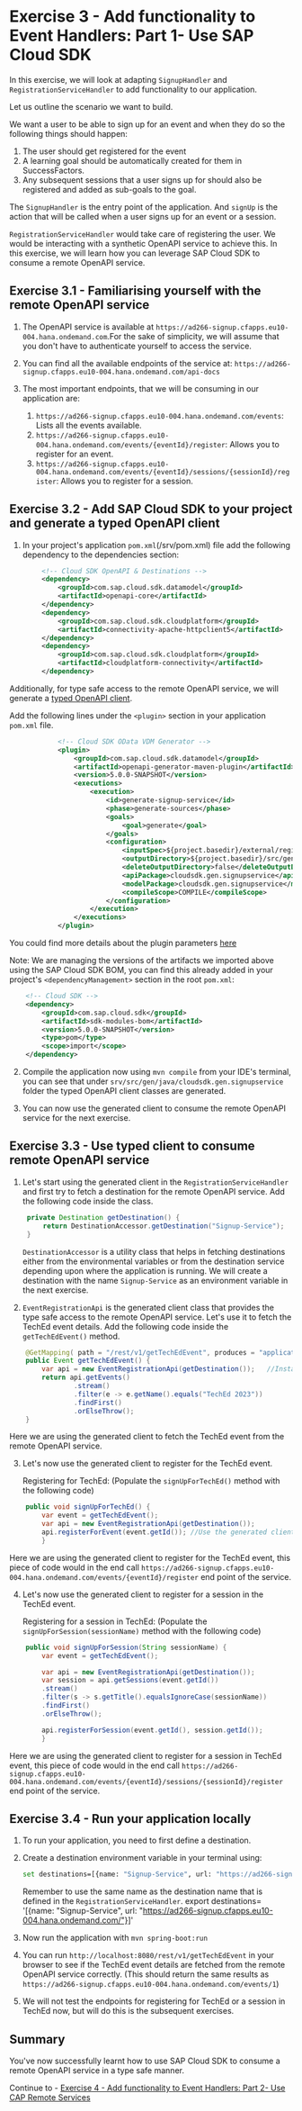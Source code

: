 # Exercise 3 - Add functionality to Event Handlers: Part 1- Use SAP Cloud SDK

In this exercise, we will look at adapting `SignupHandler` and `RegistrationServiceHandler` to add functionality to our application.

Let us outline the scenario we want to build.

We want a user to be able to sign up for an event and when they do so the following things should happen:
1. The user should get registered for the event
2. A learning goal should be automatically created for them in SuccessFactors.
3. Any subsequent sessions that a user signs up for should also be registered and added as sub-goals to the goal.

The `SignupHandler` is the entry point of the application. And `signUp` is the action that will be called when a user signs up for an event or a session.

`RegistrationServiceHandler` would take care of registering the user. We would be interacting with a synthetic OpenAPI service to achieve this.
In this exercise, we will learn how you can leverage SAP Cloud SDK to consume a remote OpenAPI service.

## Exercise 3.1 - Familiarising yourself with the remote OpenAPI service

1. The OpenAPI service is available at `https://ad266-signup.cfapps.eu10-004.hana.ondemand.com`.For the sake of simplicity, we will assume that you don't have to authenticate yourself to access the service. 

2. You can find all the available endpoints of the service at: `https://ad266-signup.cfapps.eu10-004.hana.ondemand.com/api-docs`

3. The most important endpoints, that we will be consuming in our application are:
   1. `https://ad266-signup.cfapps.eu10-004.hana.ondemand.com/events`: Lists all the events available.
   2. `https://ad266-signup.cfapps.eu10-004.hana.ondemand.com/events/{eventId}/register`: Allows you to register for an event.
   3. `https://ad266-signup.cfapps.eu10-004.hana.ondemand.com/events/{eventId}/sessions/{sessionId}/register`: Allows you to register for a session.

## Exercise 3.2 - Add SAP Cloud SDK to your project and generate a typed OpenAPI client

1. In your project's application `pom.xml`(/srv/pom.xml) file add the following dependency to the dependencies section:
```xml
        <!-- Cloud SDK OpenAPI & Destinations -->
        <dependency>
            <groupId>com.sap.cloud.sdk.datamodel</groupId>
            <artifactId>openapi-core</artifactId>
        </dependency>
        <dependency>
            <groupId>com.sap.cloud.sdk.cloudplatform</groupId>
            <artifactId>connectivity-apache-httpclient5</artifactId>
        </dependency>
        <dependency>
            <groupId>com.sap.cloud.sdk.cloudplatform</groupId>
            <artifactId>cloudplatform-connectivity</artifactId>
        </dependency>
```
   Additionally, for type safe access to the remote OpenAPI service, we will generate a [typed OpenAPI client](https://sap.github.io/cloud-sdk/docs/java/v5/features/rest/overview).
   
   Add the following lines under the `<plugin>` section in your application `pom.xml` file.

```xml
            <!-- Cloud SDK OData VDM Generator -->
            <plugin>
                <groupId>com.sap.cloud.sdk.datamodel</groupId>
                <artifactId>openapi-generator-maven-plugin</artifactId>
                <version>5.0.0-SNAPSHOT</version>
                <executions>
                    <execution>
                        <id>generate-signup-service</id>
                        <phase>generate-sources</phase>
                        <goals>
                            <goal>generate</goal>
                        </goals>
                        <configuration>
                            <inputSpec>${project.basedir}/external/registration.json</inputSpec>
                            <outputDirectory>${project.basedir}/src/gen/java</outputDirectory>
                            <deleteOutputDirectory>false</deleteOutputDirectory>
                            <apiPackage>cloudsdk.gen.signupservice</apiPackage>
                            <modelPackage>cloudsdk.gen.signupservice</modelPackage>
                            <compileScope>COMPILE</compileScope>
                        </configuration>
                    </execution>
                </executions>
            </plugin>
```
   
   You could find more details about the plugin parameters [here](https://sap.github.io/cloud-sdk/docs/java/v5/features/rest/generate-rest-client#available-parameters)

  Note: We are managing the versions of the artifacts we imported above using the SAP Cloud SDK BOM, you can find this already added in your project's `<dependencyManagement>` section in the root `pom.xml`:
    
```xml
    <!-- Cloud SDK -->
    <dependency>
        <groupId>com.sap.cloud.sdk</groupId>
        <artifactId>sdk-modules-bom</artifactId>
        <version>5.0.0-SNAPSHOT</version>
        <type>pom</type>
        <scope>import</scope>
    </dependency>
```

2. Compile the application now using `mvn compile` from your IDE's terminal, you can see that under `srv/src/gen/java/cloudsdk.gen.signupservice` folder the typed OpenAPI client classes are generated. 

3. You can now use the generated client to consume the remote OpenAPI service for the next exercise.

## Exercise 3.3 - Use typed client to consume remote OpenAPI service

1. Let's start using the generated client in the `RegistrationServiceHandler` and first try to fetch a destination for the remote OpenAPI service.
   Add the following code inside the class. 
   ```java
    private Destination getDestination() {
        return DestinationAccessor.getDestination("Signup-Service");
    }
   ```
   `DestinationAccessor` is a utility class that helps in fetching destinations either from the environmental variables or from the destination service depending upon where the application is running. 
    We will create a destination with the name `Signup-Service` as an environment variable in the next exercise.

2. `EventRegistrationApi` is the generated client class that provides the type safe access to the remote OpenAPI service. Let's use it to fetch the TechEd event details.
   Add the following code inside the `getTechEdEvent()` method.
```java
    @GetMapping( path = "/rest/v1/getTechEdEvent", produces = "application/json")
    public Event getTechEdEvent() {
        var api = new EventRegistrationApi(getDestination());   //Instantiate the generated client with the destination
        return api.getEvents()
                .stream()
                .filter(e -> e.getName().equals("TechEd 2023"))
                .findFirst()
                .orElseThrow();
    }
```
   Here we are using the generated client to fetch the TechEd event from the remote OpenAPI service. 

3. Let's now use the generated client to register for the TechEd event.
   
   Registering for TechEd: (Populate the `signUpForTechEd()` method with the following code)
```java
    public void signUpForTechEd() {
        var event = getTechEdEvent();
        var api = new EventRegistrationApi(getDestination());
        api.registerForEvent(event.getId()); //Use the generated client to register for the event
        }   
```
   Here we are using the generated client to register for the TechEd event, this piece of code would in the end call `https://ad266-signup.cfapps.eu10-004.hana.ondemand.com/events/{eventId}/register` end point of the service. 

4. Let's now use the generated client to register for a session in the TechEd event.   
   
   Registering for a session in TechEd: (Populate the `signUpForSession(sessionName)` method with the following code)
```java
    public void signUpForSession(String sessionName) {
        var event = getTechEdEvent();

        var api = new EventRegistrationApi(getDestination());
        var session = api.getSessions(event.getId())
        .stream()
        .filter(s -> s.getTitle().equalsIgnoreCase(sessionName))
        .findFirst()
        .orElseThrow();

        api.registerForSession(event.getId(), session.getId());
        }
```
   Here we are using the generated client to register for a session in TechEd event, this piece of code would in the end call `https://ad266-signup.cfapps.eu10-004.hana.ondemand.com/events/{eventId}/sessions/{sessionId}/register` end point of the service.

## Exercise 3.4 - Run your application locally

1. To run your application, you need to first define a destination.

2. Create a destination environment variable in your terminal using:
    ```bash
    set destinations=[{name: "Signup-Service", url: "https://ad266-signup.cfapps.eu10-004.hana.ondemand.com/"}]
    ```
   Remember to use the same name as the destination name that is defined in the `RegistrationServiceHandler`.
   export destinations= '[{name: "Signup-Service", url: "https://ad266-signup.cfapps.eu10-004.hana.ondemand.com/"}]'

3. Now run the application with `mvn spring-boot:run`

4. You can run `http://localhost:8080/rest/v1/getTechEdEvent` in your browser to see if the TechEd event details are fetched from the remote OpenAPI service correctly.
   (This should return the same results as `https://ad266-signup.cfapps.eu10-004.hana.ondemand.com/events/1`)

5. We will not test the endpoints for registering for TechEd or a session in TechEd now, but will do this is the subsequent exercises.

## Summary

You've now successfully learnt how to use SAP Cloud SDK to consume a remote OpenAPI service in a type safe manner.

Continue to - [Exercise 4 - Add functionality to Event Handlers: Part 2- Use CAP Remote Services](../ex4/README.md)
